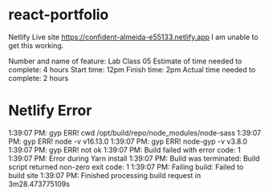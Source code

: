 # react-portfolio

Netlify Live site https://confident-almeida-e55133.netlify.app
I am unable to get this working. 

Number and name of feature: Lab Class 05
Estimate of time needed to complete: 4 hours
Start time: 12pm
Finish time: 2pm
Actual time needed to complete: 2 hours

# Netlify Error
1:39:07 PM: gyp ERR! cwd /opt/build/repo/node_modules/node-sass
1:39:07 PM: gyp ERR! node -v v16.13.0
1:39:07 PM: gyp ERR! node-gyp -v v3.8.0
1:39:07 PM: gyp ERR! not ok
1:39:07 PM: Build failed with error code: 1
1:39:07 PM: Error during Yarn install
1:39:07 PM: Build was terminated: Build script returned non-zero exit code: 1
1:39:07 PM: Failing build: Failed to build site
1:39:07 PM: Finished processing build request in 3m28.473775109s 
